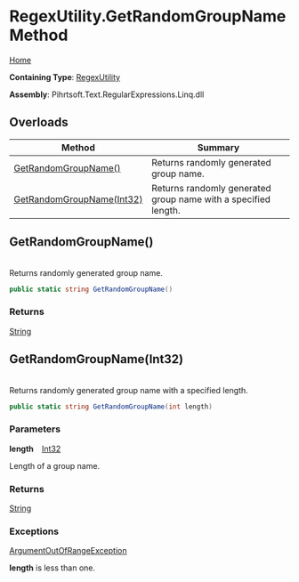 # RegexUtility\.GetRandomGroupName Method

[Home](../../../../../../README.md)

**Containing Type**: [RegexUtility](../README.md)

**Assembly**: Pihrtsoft\.Text\.RegularExpressions\.Linq\.dll

## Overloads

| Method | Summary |
| ------ | ------- |
| [GetRandomGroupName()](#Pihrtsoft_Text_RegularExpressions_Linq_RegexUtility_GetRandomGroupName) | Returns randomly generated group name\. |
| [GetRandomGroupName(Int32)](#Pihrtsoft_Text_RegularExpressions_Linq_RegexUtility_GetRandomGroupName_System_Int32_) | Returns randomly generated group name with a specified length\. |

## GetRandomGroupName\(\) <a name="Pihrtsoft_Text_RegularExpressions_Linq_RegexUtility_GetRandomGroupName"></a>

\
Returns randomly generated group name\.

```csharp
public static string GetRandomGroupName()
```

### Returns

[String](https://docs.microsoft.com/en-us/dotnet/api/system.string)

## GetRandomGroupName\(Int32\) <a name="Pihrtsoft_Text_RegularExpressions_Linq_RegexUtility_GetRandomGroupName_System_Int32_"></a>

\
Returns randomly generated group name with a specified length\.

```csharp
public static string GetRandomGroupName(int length)
```

### Parameters

**length** &ensp; [Int32](https://docs.microsoft.com/en-us/dotnet/api/system.int32)

Length of a group name\.

### Returns

[String](https://docs.microsoft.com/en-us/dotnet/api/system.string)

### Exceptions

[ArgumentOutOfRangeException](https://docs.microsoft.com/en-us/dotnet/api/system.argumentoutofrangeexception)

**length** is less than one\.

